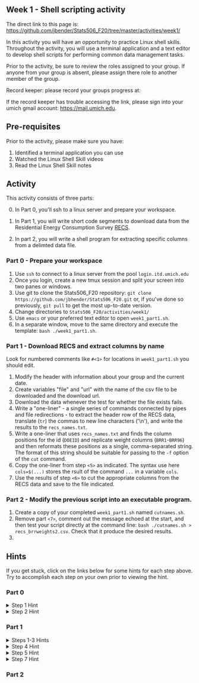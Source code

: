## Week 1 - Shell scripting activity

The direct link to this page is:
https://github.com/jbender/Stats506_F20/tree/master/activities/week1/

In this activity you will have an opportunity to practice Linux
shell skills. Throughout the activity, you will use a terminal application
and a text editor to develop shell scripts for performing common data 
management tasks.

Prior to the activity, be sure to review the roles assigned to your group. 
If anyone from your group is absent, please assign there role to another member
of the group.

Record keeper: please record your groups progress at:


If the record keeper has trouble accessing the link, please sign into your
umich gmail account: https://mail.umich.edu. 

## Pre-requisites

Prior to the activity, please make sure you have:

1. Identified a terminal application you can use
1. Watched the Linux Shell Skill videos
2. Read the Linux Shell Skill notes

## Activity

This activity consists of three parts:

  0. In Part 0, you'll ssh to a linux server and prepare your workspace.

  1. In Part 1, you will write short code segments to download data from 
the Residential Energy Consumption Survey 
[RECS](https://www.eia.gov/consumption/residential/data/2015/index.php?view=microdata). 

  2. In part 2, you will write a shell program for extracting specific columns
  from a delimted data file. 

### Part 0 - Prepare your workspace

1. Use `ssh` to connect to a linux server from the pool `login.itd.umich.edu`
1. Once you login, create a new tmux session and split your screen into two panes
or windows.
1. Use git to clone the Stats506_F20 repository:
`git clone https://github.com/jbhender/Stats506_F20.git`
or, if you've done so previously, `git pull` to get the most up-to-date version.
1. Change directories to `Stats506_F20/activities/week1/`
1. Use `emacs` or your preferred text editor to open `week1_part1.sh`.
1. In a separate window, move to the same directory and execute the template:
`bash ./week1_part1.sh`.

### Part 1 - Download RECS and extract columns by name

Look for numbered comments like `#<1>` for locations in `week1_part1.sh` 
you should edit. 

1. Modify the header with information about your group and the current date. 
1. Create variables "file" and "url" with the name of the csv file to be 
   downloaded and the download url. 
1. Download the data whenever the test for whether the file exists fails.
1. Write a "one-liner" - a single series of commands connected by pipes 
   and file redirections - to extract the header row of the RECS data, 
   translate (`tr`) the commas to new line characters ('\n'), 
   and write the results to the `recs_names.txt`. 
1. Write a one-liner that uses `recs_names.txt` and finds the column positions
   for the id (`DOEID`) and replicate weight columns (`BRR1`-`BRR96`) and then
   reformats these positions as a single, comma-separated string. The format of
   this string should be suitable for passing to the `-f` option of the `cut`
   command. 
1. Copy the one-liner from step `<5>` as indicated. The syntax use here 
   `cols=$(...)` stores the rsult of the command `...` in a variable `cols`.
1. Use the results of step `<6>` to cut the appropriate columns from the RECS
   data and save to the file indicated.

### Part 2 - Modify the previous script into an executable program. 

1. Create a copy of your completed `week1_part1.sh` named `cutnames.sh`.
1. Remove part `<7>`, comment out the message echoed at the start,
   and then test your script directly at the command line:
   `bash ./cutnames.sh > recs_brrweights2.csv`. Check that it produce the
   desired results.
1. 

## Hints

If you get stuck, click on the links below for some hints for each step above.
Try to accomplish each step on your own prior to viewing the hint. 

### Part 0
<details>
  <summary> Step 1 Hint </summary>

  #### Mac Users 
  1. open the 'terminal' application
  2. ssh using your unique name `ssh unique_name@login.itd.umich.edu`
  3. your unique name is the part of your @umich.edu email address prior to the @.

  #### Windows Users
  Use [putty]() and connect to host `login.itd.umich.edu` or 
  the command line interface from [Git for Windows]() and refer to hints b and c
  for Mac Users, above.
  
</details>

<details>
 <summary> Step 2 Hint </summary>

 1. Create a tmux session: `tmux new -s Stats_506`
 2. Split your screen into two panes `cntrl+b %` e.g. `cntrl+b <shift>+5`
 3. To toggle between panes, use `cntrl+b ->` where `->` is an appropriate arrow key
    (left, right, up, or down). 
 4. For small screens, you may prefer windows to panes. In this case,
    use `cntrl+b c` to create a window  and toggle with `cntrl+b n` or `cntrl+b p`.

</details>


### Part 1

<details>
 <summary> Steps 1-3 Hints </summary>

 1. Update the author names and date and remove 'template' from the description. 
 2. Revisit the description after completing all steps.
 3. To download, use `wget` e.g. `wget $url`. 

</details>

<details>
 <summary> Step 4 Hint </summary>
 
 1. Break 1-liners into steps and test as you go:
  - What file will you operate on?
  - What command will extract just the header row?
  - How to pass the header row to a new command?
  - What command will translate commas to new line characters?
  - Where should the output go?
 2. See `man tr`.
 3. If you're not getting new lines from `tr` consider the difference in output
    between: `echo \n` and `echo \\n`. Slashes represent escape characters and
    often need to be repeated when parsed.

</details>
 
<details>
  <summary> Step 5 Hint </summary>

 1. Use `grep` to find matching lines. Review the options `-n, -e, -E`. 
 1. Use a regular expression to match DOEID or starts with BRR. 
 1. See `man cut` used in the next step and review the `-f` option for
    specifying fields. 
 1. Use `cut` to extract just line numbers from the `grep` output.
 1. See `man paste` for options and use an explicit `-` to input to paste from `stdin`.
    For example, create a test file `echo a > test.txt; echo b >> test.txt` and observe
    that `<test.txt paste -s` and `cat test.txt | paste -s -` have the same output.
 
</details>

<details>
  <summary> Step 7 Hint </summary>
  
 1. Use file redirection (e.g `> recs_brrweights.csv`) to "save". 
 1. To extract the desired columns, use `cut` and pass the `cols` variable to
    the "fields" option (`-f`). Be sure to use `$cols` to refer to its value.  
    
</details>

### Part 2
